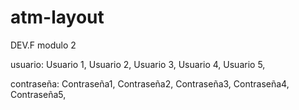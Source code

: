 # atm-layout
DEV.F modulo 2

usuario: Usuario 1,
         Usuario 2, 
         Usuario 3, 
         Usuario 4,
         Usuario 5, 

contraseña: Contraseña1,
            Contraseña2,
            Contraseña3,
            Contraseña4,
            Contraseña5,            

